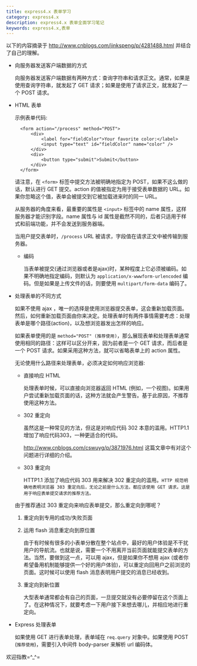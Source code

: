 ```yaml
---
title: express4.x 表单学习
category: express4.x
description: express4.x 表单全面学习笔记
keywords: express4.x,表单
---
```


以下的内容摘录于 <http://www.cnblogs.com/jinkspeng/p/4281488.html> 并结合了自己的理解。

- 向服务器发送客户端数据的方式

    向服务器发送客户端数据有两种方式：查询字符串和请求正文。通常，如果是使用查询字符串，就发起了 GET 请求；如果是使用了请求正文，就发起了一个 POST 请求。

- HTML 表单

    示例表单代码:
    
        <form action="/process" method="POST">
            <div>
                <label for="fieldColor">Your favorite color:</label>
                <input type="text" id="fieldColor" name="color" />
            </div>
            <div>
                <button type="submit">Submit</button>
            </div>
        </form>
        
    请注意，在 `<form>` 标签中提交方法被明确地指定为 POST，如果不这么做的话，默认进行 GET 提交。action 的值被指定为用于接受表单数据的 URL。如果你忽略这个值，表单会被提交到它被加载进来时的同一 URL。
    
    从服务器的角度来看，最重要的属性是 `<input>` 标签中的 name 属性，这样服务器才能识别字段。name 属性与 id 属性是截然不同的，后者只适用于样式和前端功能，并不会发送到服务器端。
    
    当用户提交表单时，`/process` URL 被请求，字段值在请求正文中被传输到服务器。
    
    - 编码
    
        当表单被提交(通过浏览器或者是ajax)时，某种程度上它必须被编码。如果不明确地指定编码，则默认为 `application/x-wwwform-urlencoded` 编码。但是如果是上传文件的话，则要使用 `multipart/form-data` 编码了。

- 处理表单的不同方式

    如果不使用 ajax ，唯一的选择是使用浏览器提交表单，这会重新加载页面。然后，如何重新加载页面由你来决定。处理表单时有两件事情需要考虑：处理表单是哪个路径(action)，以及想浏览器发出怎样的响应。
    
    如果表单使用的是 `method="POST" (推荐使用)`，那么展现表单和处理表单通常使用相同的路径：这样可以区分开来，因为前者是一个 GET 请求，而后者是一个 POST 请求。如果采用这种方法，就可以省略表单上的 action 属性。
    
    无论使用什么路径来处理表单，必须决定如何响应浏览器:
    
    - 直接响应 HTML
    
        处理表单时候，可以直接向浏览器返回 HTML (例如，一个视图)。如果用户尝试重新加载页面的话，这种方法就会产生警告。基于此原因，不推荐使用这种方法。
        
    - 302 重定向
    
        虽然这是一种常见的方法，但这是对响应代码 302 本意的滥用。HTTP1.1 增加了响应代码303，一种更适合的代码。
        
        <http://www.cnblogs.com/cswuyg/p/3871976.html> 这篇文章中有对这个问题进行详细的介绍。
        
    - 303 重定向
    
        HTTP1.1 添加了响应代码 303 用来解决 302 重定向的滥用。`HTTP 规范明确地表明浏览器 303 重定向后，无论之前是什么方法，都应该使用 GET 请求。这是用于响应表单提交请求的推荐方法。`
        
    由于推荐通过 303 重定向来响应表单提交，那么重定向到哪呢？
    
    1. 重定向到专用的成功/失败页面
    2. 运用 flash 消息重定向到原位置
        
        由于有时候有很多的小表单分散在整个站点中，最好的用户体验是不干扰用户的导航流。也就是说，需要一个不用离开当前页面就能提交表单的方法。当然，要做到这一点，可以用 ajax，但是如果你不想用 ajax (或者你希望备用机制能够提供一个好的用户体验)，可以重定向回用户之前浏览的页面。这时候可以使用 flash 消息表明用户提交的消息已经收到。
    
    3. 重定向到新位置
    
        大型表单通常都会有自己的页面，一旦提交就没有必要停留在这个页面上了。在这种情况下，就要考虑一下用户接下来想去哪儿，并相应地进行重定向。

- Express 处理表单

    如果使用 GET 进行表单处理，表单域在 `req.query` 对象中。如果使用 POST (`推荐使用`)，需要引入中间件 body-parser 来解析 url 编码体。

欢迎指教=^_^=
